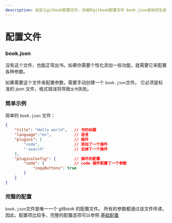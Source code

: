 ```yaml
---
description: 自定义gitbook配置文件，详细的gitbook配置文件 book.json是如何生成的，制作 book.json 教程
---
```

# 配置文件

### book.json

没有这个文件，也能正常出书。如果你需要个性化添加一些功能，就需要它来配置各种参数。

如果需要这个文件来配置参数，需要手动创建一个 `book.json`文件。
它必须是标准的 json 文件，格式错误将导致`出书`失败。

### 简单示例

简单的 `book.json` 文件：

```json:book.json
{
	"title": "Hello world",   // 书的标题
	"language":"en",          // 语言
	"plugins": [              // 插件
		"code",               // 添加了一个插件
		"-search"             // 去掉了一个插件
	],
	"pluginsConfig": {        // 插件的配置
		"code": {             // code 插件配置了一个参数
			"copyButtons": true
		}
	}
}
```

### 完整的配置

`book.json`文件是唯一一个 gitbook 的配置文件。
所有的参数都通过该文件传递，因此，配置项比较多，完整的配置选项可以参照 [基础配置](/config/basic.md)
